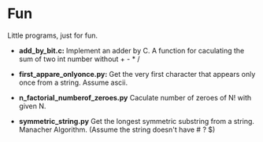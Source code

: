 # Fun
Little programs, just for fun.

* **add\_by\_bit.c:** Implement an adder by C. A function for caculating the sum of two int number without + - * /

* **first\_appare\_onlyonce.py:** Get the very first character that appears only once from a string. Assume ascii.

* **n\_factorial\_numberof\_zeroes.py** Caculate number of zeroes of N! with given N.

* **symmetric\_string.py** Get the longest symmetric substring from a string. Manacher Algorithm. (Assume the string doesn't have # ? $)
